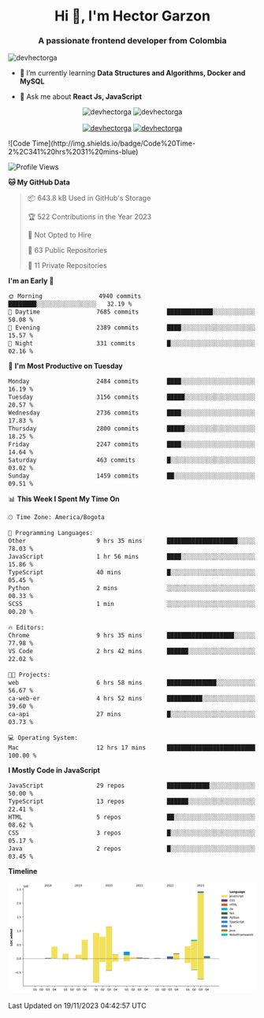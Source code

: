 <h1 align="center">Hi 👋, I'm Hector Garzon</h1>
<h3 align="center">A passionate frontend developer from Colombia</h3>

<p align="left"> <img src="https://komarev.com/ghpvc/?username=devhectorga" alt="devhectorga" /> </p>

- 🌱 I’m currently learning **Data Structures and Algorithms, Docker and MySQL**

- 💬 Ask me about **React Js, JavaScript**

<p align="center"> <img src="https://github-readme-stats.vercel.app/api?username=devhectorga&count_private=true&show_icons=true" alt="devhectorga" /> <img src="https://github-readme-stats.vercel.app/api/top-langs/?username=devhectorga&layout=compact" alt="devhectorga" /></p>

<p align="center">
<a href="https://twitter.com/devhectorga" target="blank"><img align="center" src="https://cdn.jsdelivr.net/npm/simple-icons@3.0.1/icons/twitter.svg" alt="devhectorga" height="20" width="20" /></a>
<a href="https://linkedin.com/in/devhectorga" target="blank"><img align="center" src="https://cdn.jsdelivr.net/npm/simple-icons@3.0.1/icons/linkedin.svg" alt="devhectorga" height="20" width="20" /></a>
</p>
<!--START_SECTION:waka-->
![Code Time](http://img.shields.io/badge/Code%20Time-2%2C341%20hrs%2031%20mins-blue)

![Profile Views](http://img.shields.io/badge/Profile%20Views-0-blue)

**🐱 My GitHub Data** 

> 📦 643.8 kB Used in GitHub's Storage 
 > 
> 🏆 522 Contributions in the Year 2023
 > 
> 🚫 Not Opted to Hire
 > 
> 📜 63 Public Repositories 
 > 
> 🔑 11 Private Repositories 
 > 
**I'm an Early 🐤** 

```text
🌞 Morning                4940 commits        ████████░░░░░░░░░░░░░░░░░   32.19 % 
🌆 Daytime                7685 commits        █████████████░░░░░░░░░░░░   50.08 % 
🌃 Evening                2389 commits        ████░░░░░░░░░░░░░░░░░░░░░   15.57 % 
🌙 Night                  331 commits         █░░░░░░░░░░░░░░░░░░░░░░░░   02.16 % 
```
📅 **I'm Most Productive on Tuesday** 

```text
Monday                   2484 commits        ████░░░░░░░░░░░░░░░░░░░░░   16.19 % 
Tuesday                  3156 commits        █████░░░░░░░░░░░░░░░░░░░░   20.57 % 
Wednesday                2736 commits        ████░░░░░░░░░░░░░░░░░░░░░   17.83 % 
Thursday                 2800 commits        █████░░░░░░░░░░░░░░░░░░░░   18.25 % 
Friday                   2247 commits        ████░░░░░░░░░░░░░░░░░░░░░   14.64 % 
Saturday                 463 commits         █░░░░░░░░░░░░░░░░░░░░░░░░   03.02 % 
Sunday                   1459 commits        ██░░░░░░░░░░░░░░░░░░░░░░░   09.51 % 
```


📊 **This Week I Spent My Time On** 

```text
🕑︎ Time Zone: America/Bogota

💬 Programming Languages: 
Other                    9 hrs 35 mins       ████████████████████░░░░░   78.03 % 
JavaScript               1 hr 56 mins        ████░░░░░░░░░░░░░░░░░░░░░   15.86 % 
TypeScript               40 mins             █░░░░░░░░░░░░░░░░░░░░░░░░   05.45 % 
Python                   2 mins              ░░░░░░░░░░░░░░░░░░░░░░░░░   00.33 % 
SCSS                     1 min               ░░░░░░░░░░░░░░░░░░░░░░░░░   00.20 % 

🔥 Editors: 
Chrome                   9 hrs 35 mins       ███████████████████░░░░░░   77.98 % 
VS Code                  2 hrs 42 mins       ██████░░░░░░░░░░░░░░░░░░░   22.02 % 

🐱‍💻 Projects: 
web                      6 hrs 58 mins       ██████████████░░░░░░░░░░░   56.67 % 
ca-web-er                4 hrs 52 mins       ██████████░░░░░░░░░░░░░░░   39.60 % 
ca-api                   27 mins             █░░░░░░░░░░░░░░░░░░░░░░░░   03.73 % 

💻 Operating System: 
Mac                      12 hrs 17 mins      █████████████████████████   100.00 % 
```

**I Mostly Code in JavaScript** 

```text
JavaScript               29 repos            ████████████░░░░░░░░░░░░░   50.00 % 
TypeScript               13 repos            ██████░░░░░░░░░░░░░░░░░░░   22.41 % 
HTML                     5 repos             ██░░░░░░░░░░░░░░░░░░░░░░░   08.62 % 
CSS                      3 repos             █░░░░░░░░░░░░░░░░░░░░░░░░   05.17 % 
Java                     2 repos             █░░░░░░░░░░░░░░░░░░░░░░░░   03.45 % 
```



**Timeline**

![Lines of Code chart](https://raw.githubusercontent.com/devHectorGa/devHectorGa/master/assets/bar_graph.png)


 Last Updated on 19/11/2023 04:42:57 UTC
<!--END_SECTION:waka-->

